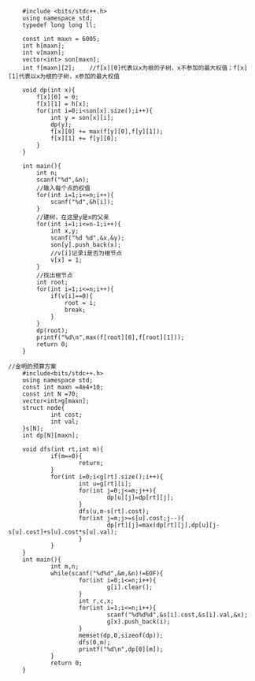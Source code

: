        #include <bits/stdc++.h>
        using namespace std;
        typedef long long ll;

        const int maxn = 6005;
        int h[maxn];
        int v[maxn];
        vector<int> son[maxn];
        int f[maxn][2];    //f[x][0]代表以x为根的子树，x不参加的最大权值；f[x][1]代表以x为根的子树，x参加的最大权值

        void dp(int x){
            f[x][0] = 0;
            f[x][1] = h[x];
            for(int i=0;i<son[x].size();i++){
                int y = son[x][i];
                dp(y);
                f[x][0] += max(f[y][0],f[y][1]);
                f[x][1] += f[y][0];
            }
        }

        int main(){
            int n;
            scanf("%d",&n);
            //输入每个点的权值
            for(int i=1;i<=n;i++){
                scanf("%d",&h[i]);
            }
            //建树，在这里y是x的父亲
            for(int i=1;i<=n-1;i++){
                int x,y;
                scanf("%d %d",&x,&y);
                son[y].push_back(x);
                //v[i]记录i是否为根节点
                v[x] = 1;
            }
            //找出根节点
            int root;
            for(int i=1;i<=n;i++){
                if(v[i]==0){
                    root = i;
                    break;
                }
            }
            dp(root);
            printf("%d\n",max(f[root][0],f[root][1]));
            return 0;
        }
        
    //金明的预算方案
        #include<bits/stdc++.h>
        using namespace std;
        const int maxn =4e4+10;
        const int N =70;
        vector<int>g[maxn];
        struct node{
                int cost;
                int val;
        }s[N];
        int dp[N][maxn];

        void dfs(int rt,int m){
                if(m==0){
                        return;
                }
                for(int i=0;i<g[rt].size();i++){
                        int u=g[rt][i];
                        for(int j=0;j<=m;j++){
                                dp[u][j]=dp[rt][j];
                        }
                        dfs(u,m-s[rt].cost);
                        for(int j=m;j>=s[u].cost;j--){
                                dp[rt][j]=max(dp[rt][j],dp[u][j-s[u].cost]+s[u].cost*s[u].val);
                        }
                }
        }
        int main(){
                int m,n;
                while(scanf("%d%d",&m,&n)!=EOF){
                        for(int i=0;i<=n;i++){
                                g[i].clear();
                        }
                        int r,c,x;
                        for(int i=1;i<=n;i++){
                                scanf("%d%d%d",&s[i].cost,&s[i].val,&x);
                                g[x].push_back(i);
                        }
                        memset(dp,0,sizeof(dp));
                        dfs(0,m);
                        printf("%d\n",dp[0][m]);
                }
                return 0;
        }
